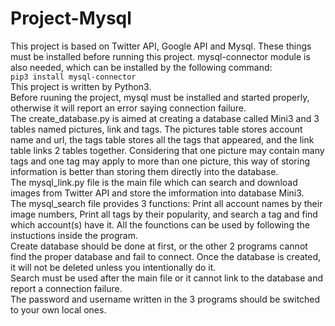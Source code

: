 # Project-Mysql
This project is based on Twitter API, Google API and Mysql. These things must be installed before running this project.
mysql-connector module is also needed, which can be installed by the following command: </br>
`pip3 install mysql-connector`</br>
This project is written by Python3.</br>
Before ruuning the project, mysql must be installed and started properly, otherwise it will report an error saying connection failure.</br>
The create_database.py is aimed at creating a database called Mini3 and 3 tables named pictures, link and tags. The pictures table stores account name and url, the tags table stores all the tags that appeared, and the link table links 2 tables together. Considering that one picture may contain many tags and one tag may apply to more than one picture, this way of storing information is better than storing them directly into the database.</br>
The mysql_link.py file is the main file which can search and download images from Twitter API and store the imformation into database Mini3.</br>
The mysql_search file provides 3 functions: Print all account names by their image numbers, Print all tags by their popularity, and search a tag and find which account(s) have it. All the founctions can be used by following the instuctions inside the program.</br>
Create database should be done at first, or the other 2 programs cannot find the proper database and fail to connect. Once the database is created, it will not be deleted unless you intentionally do it.</br>
Search must be used after the main file or it cannot link to the database and report a connection failure.</br>
The password and username written in the 3 programs should be switched to your own local ones.
